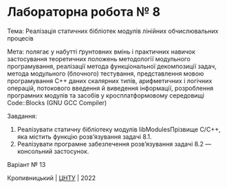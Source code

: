 ﻿# Лабораторна робота № 8

Тема:  Реалізація статичних бібліотек модулів лінійних
обчислювальних процесів

Мета: полягає у набутті ґрунтовних вмінь і практичних
навичок застосування теоретичних положень методології модульного
програмування, реалізації метода функціональної декомпозиції
задач, метода модульного (блочного) тестування, представлення
мовою програмування С++ даних скалярних типів, арифметичних і
логічних операцій, потокового введення й виведення інформації,
розроблення програмних модулів та засобів у кросплатформовому
середовищі Code::Blocks (GNU GCC Compiler)

Завдання: 
1. Реалізувати статичну бібліотеку модулів libModulesПрізвище
   C/C++, яка містить функцію розв’язування задачі 8.1.
2. Реалізувати програмне забезпечення розв’язування задачі 8.2 —
   консольний застосунок.


Варіант № 13


Кропивницький | <a href="http://www.kntu.kr.ua/">ЦНТУ</a> | 2022
